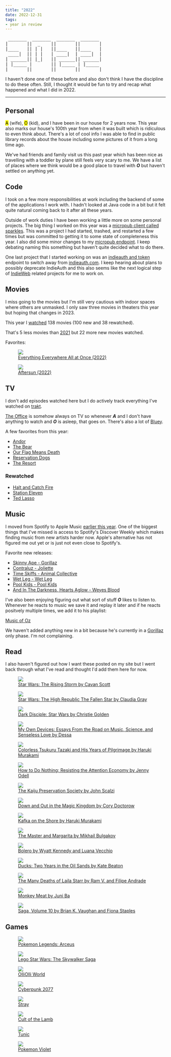 ```yaml
---
title: "2022"
date: 2022-12-31
tags:
- year in review
---
```


<pre role="img" aria-label="ASCII art showing the year: 2022">
 _______  _______  _______  _______
|       ||  _    ||       ||       |
|____   || | |   ||____   ||____   |
 ____|  || | |   | ____|  | ____|  |
| ______|| |_|   || ______|| ______|
| |_____ |       || |_____ | |_____
|_______||_______||_______||_______|
</pre>

I haven't done one of these before and also don't think I have the discipline to do these often. Still, I thought it would be fun to try and recap what happened and what I did in 2022.

---

## Personal

<mark data-person="a">A</mark> (wife), <mark data-person="o">O</mark> (kid), and I have been in our house for 2 years now. This year also marks our house's 100th year from when it was built which is ridiculous to even think about. There's a lot of cool info I was able to find in public library records about the house including some pictures of it from a long time ago.

We've had friends and family visit us this past year which has been nice as travelling with a toddler by plane still feels very scary to me. We have a list of places where we think would be a good place to travel with ***O*** but haven't settled on anything yet.

## Code

I took on a few more responsibilities at work including the backend of some of the applications I work with. I hadn't looked at Java code in a bit but it felt quite natural coming back to it after all these years.

Outside of work duties I have been working a little more on some personal projects. The big thing I worked on this year was a [micropub client called sparkles](https://sparkles.sploot.com). This was a project I had started, trashed, and restarted a few times but was committed to getting it to some state of completeness this year. I also did some minor changes to my [micropub endpoint](https://github.com/benjifs/micropub). I keep debating naming this something but haven't quite decided what to do there.

One last project that I started working on was an [indieauth and token](https://indieauth.net) endpoint to switch away from [indieauth.com](https://indieauth.com). I keep hearing about plans to possibly deprecate IndieAuth and this also seems like the next logical step of [IndieWeb](https://indieweb.org) related projects for me to work on.

## Movies

I miss going to the movies but I'm still very cautious with indoor spaces where others are unmasked. I only saw three movies in theaters this year but hoping that changes in 2023.

This year I [watched](/watched) 138 movies (100 new and 38 rewatched).

That's 5 less movies than [2021](https://letterboxd.com/benji/films/diary/for/2021/) but 22 more new movies watched.

Favorites:

<div class="posters sm">
	<a class="poster" href="/watched/1667088000-everything-everywhere-all-at-once-2022">
		<figure>
			<img src="https://a.ltrbxd.com/resized/film-poster/4/7/4/4/7/4/474474-everything-everywhere-all-at-once-0-600-0-900-crop.jpg?v=281f1a041e" />
			<figcaption>Everything Everywhere All at Once (2022)</figcaption>
		</figure>
	</a><!--
	--><a class="poster" href="/watched/1666569600-aftersun-2022">
		<figure>
			<img src="https://a.ltrbxd.com/resized/film-poster/8/6/8/5/5/8/868558-aftersun-0-600-0-900-crop.jpg?v=5ce2118fca" />
			<figcaption>Aftersun (2022)</figcaption>
		</figure>
	</a>
</div>

## TV

I don't add episodes watched here but I do actively track everything I've watched on [trakt](https://trakt.tv/users/benji).

[The Office](https://imdb.com/title/tt0386676/) is somehow always on TV so whenever ***A*** and I don't have anything to watch and ***O*** is asleep, that goes on. There's also a lot of [Bluey](https://imdb.com/title/tt7678620/).

A few favorites from this year:

* [Andor](https://imdb.com/title/tt9253284/)
* [The Bear](https://imdb.com/title/tt14452776/)
* [Our Flag Means Death](https://imdb.com/title/tt11000902/)
* [Reservation Dogs](https://imdb.com/title/tt13623580/)
* [The Resort](https://imdb.com/title/tt11897688/)

### Rewatched
* [Halt and Catch Fire](https://imdb.com/title/tt2543312/)
* [Station Eleven](https://imdb.com/title/tt10574236/)
* [Ted Lasso](https://imdb.com/title/tt10986410/)

## Music

I moved from Spotify to Apple Music [earlier this year](/articles/i-want-to-leave-spotify). One of the biggest things that I've missed is access to Spotify's Discover Weekly which makes finding music from new artists harder now. Apple's alternative has not figured me out yet or is just not even close to Spotify's.

Favorite new releases:
* [Skinny Ape - Gorillaz](https://youtu.be/iFaKhtlBU7A)
* [Contraluz - Joliette](https://joliette.bandcamp.com/track/contraluz)
* [Time Skiffs - Animal Collective](https://anmlcollectve.bandcamp.com/album/time-skiffs)
* [Wet Leg - Wet Leg](https://wetleg.bandcamp.com/album/wet-leg)
* [Pool Kids - Pool Kids](https://poolkidsband.bandcamp.com/album/pool-kids)
* [And In The Darkness, Hearts Aglow - Weyes Blood](https://weyesblood.bandcamp.com/album/and-in-the-darkness-hearts-aglow)

I've also been enjoying figuring out what sort of stuff ***O*** likes to listen to. Whenever he reacts to music we save it and replay it later and if he reacts positvely multiple times, we add it to his playlist:

[Music of Oz](https://music.apple.com/us/playlist/music-of-oz/pl.u-V9D7mEkiB8YL1Lg)

We haven't added anything new in a bit because he's currently in a [Gorillaz](https://gorillaz.com) only phase. I'm not complaining.

## Read

I also haven't figured out how I want these posted on my site but I went back through what I've read and thought I'd add them here for now.

<div class="posters sm">
	<a class="poster" href="https://goodreads.com/book/show/55644027-the-rising-storm">
		<figure>
			<img src="https://images-na.ssl-images-amazon.com/images/S/compressed.photo.goodreads.com/books/1607094743i/55644027.jpg" />
			<figcaption>Star Wars: The Rising Storm by Cavan Scott</figcaption>
		</figure>
	</a><!--
	--><a class="poster" href="https://www.goodreads.com/book/show/58640884-the-fallen-star">
		<figure>
			<img src="https://images-na.ssl-images-amazon.com/images/S/compressed.photo.goodreads.com/books/1632343524i/58640884.jpg" />
			<figcaption>Star Wars: The High Republic The Fallen Star by Claudia Gray</figcaption>
		</figure>
	</a><!--
	--><a class="poster" href="https://goodreads.com/book/show/23277298-dark-disciple">
		<figure>
			<img src="https://images-na.ssl-images-amazon.com/images/S/compressed.photo.goodreads.com/books/1419965425i/23277298.jpg" />
			<figcaption>Dark Disciple: Star Wars by Christie Golden</figcaption>
		</figure>
	</a><!--
	--><a class="poster" href="https://goodreads.com/book/show/38526745-my-own-devices">
		<figure>
			<img src="https://images-na.ssl-images-amazon.com/images/S/compressed.photo.goodreads.com/books/1523517025i/38526745.jpg" />
			<figcaption>My Own Devices: Essays From the Road on Music, Science, and Senseless Love by Dessa</figcaption>
		</figure>
	</a><!--
	--><a class="poster" href="https://goodreads.com/book/show/41022133-colorless-tsukuru-tazaki-and-his-years-of-pilgrimage">
		<figure>
			<img src="https://images-na.ssl-images-amazon.com/images/S/compressed.photo.goodreads.com/books/1533141634i/41022133.jpg" />
			<figcaption>Colorless Tsukuru Tazaki and His Years of Pilgrimage by Haruki Murakami</figcaption>
		</figure>
	</a><!--
	--><a class="poster" href="https://goodreads.com/book/show/42771901-how-to-do-nothing">
		<figure>
			<img src="https://images-na.ssl-images-amazon.com/images/S/compressed.photo.goodreads.com/books/1550724373i/42771901.jpg" />
			<figcaption>How to Do Nothing: Resisting the Attention Economy by Jenny Odell</figcaption>
		</figure>
	</a><!--
	--><a class="poster" href="https://goodreads.com/book/show/57693406-the-kaiju-preservation-society">
		<figure>
			<img src="https://images-na.ssl-images-amazon.com/images/S/compressed.photo.goodreads.com/books/1624897234i/57693406.jpg" />
			<figcaption>The Kaiju Preservation Society by John Scalzi</figcaption>
		</figure>
	</a><!--
	--><a class="poster" href="https://goodreads.com/book/show/29587.Down_and_Out_in_the_Magic_Kingdom">
		<figure>
			<img src="https://images-na.ssl-images-amazon.com/images/S/compressed.photo.goodreads.com/books/1441470326i/29587.jpg" />
			<figcaption>Down and Out in the Magic Kingdom by Cory Doctorow</figcaption>
		</figure>
	</a><!--
	--><a class="poster" href="https://goodreads.com/book/show/4929.Kafka_on_the_Shore">
		<figure>
			<img src="https://images-na.ssl-images-amazon.com/images/S/compressed.photo.goodreads.com/books/1429638085i/4929.jpg" />
			<figcaption>Kafka on the Shore by Haruki Murakami</figcaption>
		</figure>
	</a><!--
	--><a class="poster" href="https://goodreads.com/book/show/117833.The_Master_and_Margarita">
		<figure>
			<img src="https://images-na.ssl-images-amazon.com/images/S/compressed.photo.goodreads.com/books/1327867963i/117833.jpg" />
			<figcaption>The Master and Margarita by Mikhail Bulgakov</figcaption>
		</figure>
	</a>
	<!-- -->
	<a class="poster" href="https://goodreads.com/book/show/61089776-bolero">
		<figure>
			<img src="https://images-na.ssl-images-amazon.com/images/S/compressed.photo.goodreads.com/books/1652958388i/61089776.jpg" />
			<figcaption>Bolero by Wyatt Kennedy and Luana Vecchio</figcaption>
		</figure>
	</a><!--
	--><a class="poster" href="https://www.goodreads.com/book/show/59069071-ducks">
		<figure>
			<img src="https://images-na.ssl-images-amazon.com/images/S/compressed.photo.goodreads.com/books/1642101898i/59069071.jpg" />
			<figcaption>Ducks: Two Years in the Oil Sands by Kate Beaton</figcaption>
		</figure>
	</a><!--
	--><a class="poster" href="https://www.goodreads.com/book/show/58673883-the-many-deaths-of-laila-starr">
		<figure>
			<img src="https://images-na.ssl-images-amazon.com/images/S/compressed.photo.goodreads.com/books/1628430031i/58673883.jpg" />
			<figcaption>The Many Deaths of Laila Starr by Ram V. and Filipe Andrade</figcaption>
		</figure>
	</a><!--
	--><a class="poster" href="https://www.goodreads.com/book/show/61319559-monkey-meat">
		<figure>
			<img src="https://images-na.ssl-images-amazon.com/images/S/compressed.photo.goodreads.com/books/1655665809i/61319559.jpg" />
			<figcaption>Monkey Meat by Juni Ba</figcaption>
		</figure>
	</a><!--
	--><a class="poster" href="https://www.goodreads.com/book/show/29237224-saga-volume-10">
		<figure>
			<img src="https://images-na.ssl-images-amazon.com/images/S/compressed.photo.goodreads.com/books/1648551390i/29237224.jpg" />
			<figcaption>Saga, Volume 10 by Brian K. Vaughan and Fiona Staples</figcaption>
		</figure>
	</a>
</div>

## Games

<div class="posters">
	<a class="poster" href="https://legends.pokemon.com/en-us/">
		<figure>
			<img src="https://assets-prd.ignimgs.com/2021/11/04/pokmon-legends-arceus-button-fomn-1636006738698.jpg" />
			<figcaption>Pokemon Legends: Arceus</figcaption>
		</figure>
	</a><!--
	--><a class="poster" href="https://www.starwars.com/lego-star-wars-the-skywalker-saga">
		<figure>
			<img src="https://assets-prd.ignimgs.com/2022/03/31/skywalkersaga-1648748035384.jpg" />
			<figcaption>Lego Star Wars: The Skywalker Saga</figcaption>
		</figure>
	</a><!--
	--><a class="poster" href="https://olliolliworld.live/">
		<figure>
			<img src="https://assets-prd.ignimgs.com/2021/04/20/olliolli-world-button-1618880801138.jpg" />
			<figcaption>OlliOlli World</figcaption>
		</figure>
	</a><!--
	--><a class="poster" href="https://www.cyberpunk.net/us/en/">
		<figure>
			<img src="https://assets-prd.ignimgs.com/2020/07/16/cyberpunk-2077-button-fin-1594877291453.jpg" />
			<figcaption>Cyberpunk 2077</figcaption>
		</figure>
	</a><!--
	--><a class="poster" href="https://stray.game/">
		<figure>
			<img src="https://assets-prd.ignimgs.com/2022/06/04/stray-button-fin-1654302178065.jpg" />
			<figcaption>Stray</figcaption>
		</figure>
	</a><!--
	--><a class="poster" href="https://cult-of-the-lamb.com/">
		<figure>
			<img src="https://assets-prd.ignimgs.com/2021/08/26/cult-of-the-lamb-button-01-1630015892261.jpg" />
			<figcaption>Cult of the Lamb</figcaption>
		</figure>
	</a><!--
	--><a class="poster" href="https://tunicgame.com/">
		<figure>
			<img src="https://assets-prd.ignimgs.com/2021/12/08/tunic-button-fin-1639003786256.jpg" />
			<figcaption>Tunic</figcaption>
		</figure>
	</a><!--
	--><a class="poster" href="https://scarletviolet.pokemon.com/en-us/">
		<figure>
			<img src="https://assets-prd.ignimgs.com/2022/08/03/pokemon-violet-1659542326365.jpg" />
			<figcaption>Pokemon Violet</figcaption>
		</figure>
	</a>
</div>
